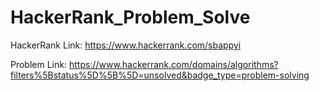 # HackerRank_Problem_Solve

HackerRank Link: https://www.hackerrank.com/sbappyi

Problem Link: https://www.hackerrank.com/domains/algorithms?filters%5Bstatus%5D%5B%5D=unsolved&badge_type=problem-solving
